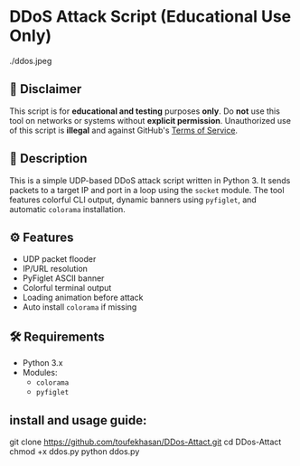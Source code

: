 # DDoS Attack Script (Educational Use Only)

./ddos.jpeg
## 🚨 Disclaimer
This script is for **educational and testing** purposes **only**. Do **not** use this tool on networks or systems without **explicit permission**. Unauthorized use of this script is **illegal** and against GitHub's [Terms of Service](https://docs.github.com/en/site-policy).

## 📜 Description

This is a simple UDP-based DDoS attack script written in Python 3. It sends packets to a target IP and port in a loop using the `socket` module. The tool features colorful CLI output, dynamic banners using `pyfiglet`, and automatic `colorama` installation.

## ⚙️ Features
- UDP packet flooder
- IP/URL resolution
- PyFiglet ASCII banner
- Colorful terminal output
- Loading animation before attack
- Auto install `colorama` if missing
## 🛠️ Requirements

- Python 3.x
- Modules:
  - `colorama`
  - `pyfiglet`
 
## install and usage guide:
git clone https://github.com/toufekhasan/DDos-Attact.git
cd DDos-Attact
chmod +x ddos.py
python ddos.py

